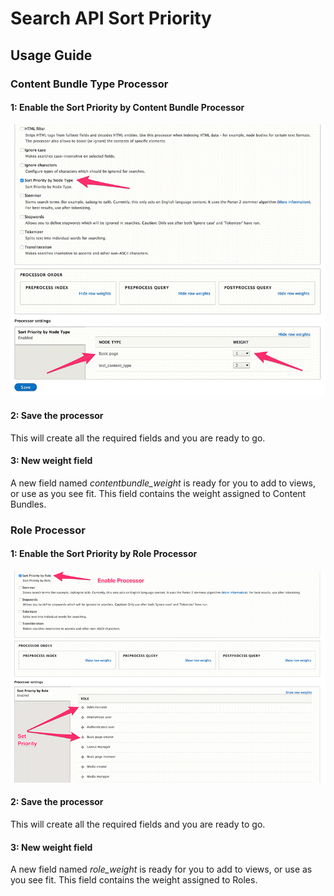 # Search API Sort Priority
## Usage Guide

### Content Bundle Type Processor
#### 1: Enable the Sort Priority by Content Bundle Processor
![enable-processor](images/enable-processor.png)

#### 2: Save the processor
This will create all the required fields and you are ready to go.

#### 3: New weight field
A new field named *contentbundle_weight* is ready for you to add to views, or use as you see fit. This field contains the weight assigned to Content Bundles.

### Role Processor
#### 1: Enable the Sort Priority by Role Processor
![role-enable-processor](images/enable-processor-role.png)

#### 2: Save the processor
This will create all the required fields and you are ready to go.

#### 3: New weight field
A new field named *role_weight* is ready for you to add to views, or use as you see fit. This field contains the weight assigned to Roles.
